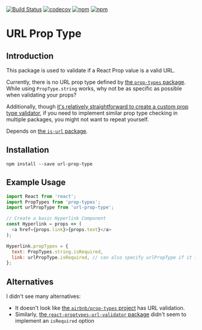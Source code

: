 [![Build Status](https://travis-ci.org/jaebradley/url-prop-type.svg?branch=master)](https://travis-ci.org/jaebradley/url-prop-type)
[![codecov](https://codecov.io/gh/jaebradley/prop-types-url-validator/branch/master/graph/badge.svg)](https://codecov.io/gh/jaebradley/prop-types-url-validator)
[![npm](https://img.shields.io/npm/dt/url-prop-type.svg)](https://www.npmjs.com/package/url-prop-type)
[![npm](https://img.shields.io/npm/v/url-prop-type.svg)](https://www.npmjs.com/package/url-prop-type)

# URL Prop Type

## Introduction
This package is used to validate if a React Prop value is a valid URL.

Currently, there is no URL prop type defined by [the `prop-types` package](https://www.npmjs.com/package/prop-types). While using `PropType.string` works, why not be as specific as possible when validating your props?

Additionally, though [it's relatively straightforward to create a custom prop type validator](https://www.ian-thomas.net/custom-proptype-validation-with-react/), if you need to implement similar prop type checking in multiple packages, you might not want to repeat yourself.

Depends on [the `is-url` package](https://www.npmjs.com/package/is-url).
## Installation
`npm install --save url-prop-type`

## Example Usage
```javascript
import React from 'react';
import PropTypes from 'prop-types';
import urlPropType from 'url-prop-type';

// Create a basic Hyperlink Component
const Hyperlink = props => (
  <a href={props.link}>{props.text}</a>
);

Hyperlink.propTypes = {
  text: PropTypes.string.isRequired,
  link: urlPropType.isRequired, // can also specify urlPropType if it is not required
};
```

## Alternatives
I didn't see many alternatives:
  * It doesn't look like [the `airbnb/prop-types` project](https://github.com/airbnb/prop-types) has URL validation.
  * Similarly, [the `react-proptypes-url-validator` package](https://github.com/kmalone75/react-proptypes-url-validator) didn't seem to implement an `isRequired` option

